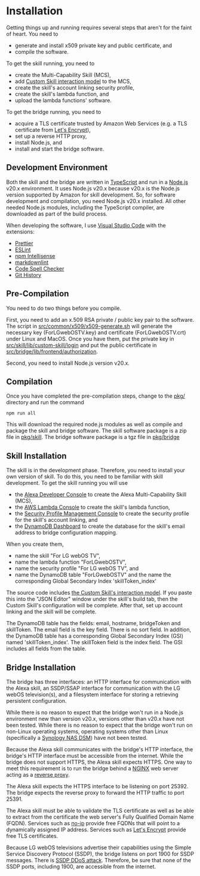 # Installation

Getting things up and running requires several steps that aren't for the faint of heart. You need to

- generate and install x509 private key and public certificate, and
- compile the software.

To get the skill running, you need to

- create the Multi-Capability Skill (MCS),
- add [Custom Skill interaction model](../src/skill/lib/custom-skill/interaction-model.json) to the MCS,
- create the skill's account linking security profile,
- create the skill's lambda function, and
- upload the lambda functions' software.

To get the bridge running, you need to

- acquire a TLS certificate trusted by Amazon Web Services (e.g. a TLS certificate from [Let's Encrypt](https://letsencrypt.org)),
- set up a reverse HTTP proxy,
- install Node.js, and
- install and start the bridge software.

## Development Environment

Both the skill and the bridge are written in [TypeScript](https://www.typescriptlang.org) and run in a [Node.js](https://nodejs.org) v20.x environment. It uses Node.js v20.x because v20.x is the Node.js version supported by Amazon for skill development. So, for software development and compilation, you need Node.js v20.x installed. All other needed Node.js modules, including the TypeScript compiler, are downloaded as part of the build process.

When developing the software, I use [Visual Studio Code](https://code.visualstudio.com) with the extensions:

- [Prettier](https://marketplace.visualstudio.com/items?itemName=esbenp.prettier-vscode)
- [ESLint](https://marketplace.visualstudio.com/items?itemName=dbaeumer.vscode-eslint)
- [npm Intellisense](https://marketplace.visualstudio.com/items?itemName=christian-kohler.npm-intellisense)
- [markdownlint](https://marketplace.visualstudio.com/items?itemName=DavidAnson.vscode-markdownlint)
- [Code Spell Checker](https://marketplace.visualstudio.com/items?itemName=streetsidesoftware.code-spell-checker)
- [Git History](https://marketplace.visualstudio.com/items?itemName=donjayamanne.githistory)

## Pre-Compilation

You need to do two things before you compile.

First, you need to add an x.509 RSA private / public key pair to the software. The script in [src/common/x509/x509-generate.sh](../src/common/x509/x509-generate.sh) will generate the necessary key (ForLGwebOSTV.key) and certificate (ForLGwebOSTV.crt) under Linux and MacOS. Once you have them, put the private key in [src/skill/lib/custom-skill/login](../src/skill/lib/custom-skill/login) and put the public certificate in [src/bridge/lib/frontend/authorization](../src/bridge/lib/frontend/authorization).

Second, you need to install Node.js version v20.x.

## Compilation

Once you have completed the pre-compilation steps, change to the [pkg/](../pkg) directory and run the command

`npm run all`

This will download the required node.js modules as well as compile and package the skill and bridge software. The skill software package is a zip file in [pkg/skill](../pkg/skill). The bridge software package is a tgz file in [pkg/bridge](../pkg/bridge)

## Skill Installation

The skill is in the development phase. Therefore, you need to install your own version of skill. To do this, you need to be familiar with skill development. To get the skill running you will use

- the [Alexa Developer Console](https://developer.amazon.com/alexa/console/ask) to create the Alexa Multi-Capability Skill (MCS),
- the [AWS Lambda Console](https://console.aws.amazon.com/lambda) to create the skill's lambda function,
- the [Security Profile Management Console](https://developer.amazon.com/settings/console/securityprofile/overview.html) to create the security profile for the skill's account linking, and
- the [DynamoDB Dashboard](https://console.aws.amazon.com/dynamodbv2) to create the database for the skill's email address to bridge configuration mapping.

When you create them,

- name the skill "For LG webOS TV",
- name the lambda function "ForLGwebOSTV",
- name the security profile "For LG webOS TV", and
- name the DynamoDB table "ForLGwebOSTV" and the name the corresponding Global Secondary Index 'skillToken_index'

The source code includes [the Custom Skill's interaction model](../src/skill/lib/custom-skill/interaction-model.json). If you paste this into the "JSON Editor" window under the skill's build tab, then the Custom Skill's configuration will be complete. After that, set up account linking and the skill will be complete.

The DynamoDB table has the fields: email, hostname, bridgeToken and skillToken. The email field is the key field. There is no sort field. In addition, the DynamoDB table has a corresponding Global Secondary Index (GSI) named 'skillToken_index'. The skillToken field is the index field. The GSI includes all fields from the table.

## Bridge Installation

The bridge has three interfaces: an HTTP interface for communication with the Alexa skill, an SSDP/SSAP interface for communication with the LG webOS television(s), and a filesystem interface for storing a retrieving persistent configuration.

While there is no reason to expect that the bridge won't run in a Node.js environment new than version v20.x, versions other than v20.x have not been tested. While there is no reason to expect that the bridge won't run on non-Linux operating systems, operating systems other than Linux (specifically a [Synology NAS DSM](https://www.synology.com/en-global)) have not been tested.

Because the Alexa skill communicates with the bridge's HTTP interface, the bridge's HTTP interface must be accessible from the internet. While the bridge does not support HTTPS, the Alexa skill expects HTTPS. One way to meet this requirement is to run the bridge behind a [NGINX](https://www.nginx.com) web server acting as a [reverse proxy](https://docs.nginx.com/nginx/admin-guide/web-server/reverse-proxy/).

The Alexa skill expects the HTTPS interface to be listening on port 25392. The bridge expects the reverse proxy to forward the HTTP traffic to port 25391.

The Alexa skill must be able to validate the TLS certificate as well as be able to extract from the certificate the web server's Fully Qualified Domain Name (FQDN). Services such as [no-ip](https://www.noip.com) provide free FQDNs that will point to a dynamically assigned IP address. Services such as [Let's Encrypt](https://letsencrypt.org) provide free TLS certificates.

Because LG webOS televisions advertise their capabilities using the Simple Service Discovery Protocol (SSDP), the bridge listens on port 1900 for SSDP messages. There is [SSDP DDoS attack](https://www.cisa.gov/news-events/alerts/2014/01/17/udp-based-amplification-attacks). Therefore, be sure that none of the SSDP ports, including 1900, are accessible from the internet.
